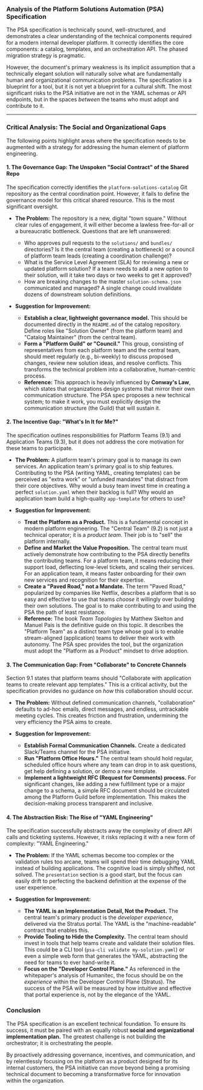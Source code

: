 ### **Analysis of the Platform Solutions Automation (PSA) Specification**

The PSA specification is technically sound, well-structured, and demonstrates a clear understanding of the technical components required for a modern internal developer platform. It correctly identifies the core components: a catalog, templates, and an orchestration API. The phased migration strategy is pragmatic.

However, the document's primary weakness is its implicit assumption that a technically elegant solution will naturally solve what are fundamentally human and organizational communication problems. The specification is a blueprint for a tool, but it is not yet a blueprint for a cultural shift. The most significant risks to the PSA initiative are not in the YAML schemas or API endpoints, but in the spaces *between* the teams who must adopt and contribute to it.

---

### **Critical Analysis: The Social and Organizational Gaps**

The following points highlight areas where the specification needs to be augmented with a strategy for addressing the human element of platform engineering.

#### **1. The Governance Gap: The Unspoken "Social Contract" of the Shared Repo**

The specification correctly identifies the `platform-solutions-catalog` Git repository as the central coordination point. However, it fails to define the governance model for this critical shared resource. This is the most significant oversight.

*   **The Problem:** The repository is a new, digital "town square." Without clear rules of engagement, it will either become a lawless free-for-all or a bureaucratic bottleneck. Questions that are left unanswered:
    *   Who approves pull requests to the `solutions/` and `bundles/` directories? Is it the central team (creating a bottleneck) or a council of platform team leads (creating a coordination challenge)?
    *   What is the Service Level Agreement (SLA) for reviewing a new or updated platform solution? If a team needs to add a new option to their solution, will it take two days or two weeks to get it approved?
    *   How are breaking changes to the master `solution-schema.json` communicated and managed? A single change could invalidate dozens of downstream solution definitions.

*   **Suggestion for Improvement:**
    *   **Establish a clear, lightweight governance model.** This should be documented directly in the `README.md` of the catalog repository. Define roles like "Solution Owner" (from the platform team) and "Catalog Maintainer" (from the central team).
    *   **Form a "Platform Guild" or "Council."** This group, consisting of representatives from each platform team and the central team, should meet regularly (e.g., bi-weekly) to discuss proposed changes, review new solution ideas, and resolve conflicts. This transforms the technical problem into a collaborative, human-centric process.
    *   **Reference:** This approach is heavily influenced by **Conway's Law**, which states that organizations design systems that mirror their own communication structure. The PSA spec proposes a new technical system; to make it work, you must explicitly design the communication structure (the Guild) that will sustain it.

#### **2. The Incentive Gap: "What's In It for Me?"**

The specification outlines responsibilities for Platform Teams (9.1) and Application Teams (9.3), but it does not address the core motivation for these teams to participate.

*   **The Problem:** A platform team's primary goal is to manage its own services. An application team's primary goal is to ship features. Contributing to the PSA (writing YAML, creating templates) can be perceived as "extra work" or "unfunded mandates" that distract from their core objectives. Why would a busy team invest time in creating a perfect `solution.yaml` when their backlog is full? Why would an application team build a high-quality `app-template` for others to use?

*   **Suggestion for Improvement:**
    *   **Treat the Platform as a Product.** This is a fundamental concept in modern platform engineering. The "Central Team" (9.2) is not just a technical operator; it is a *product team*. Their job is to "sell" the platform internally.
    *   **Define and Market the Value Proposition.** The central team must actively demonstrate how contributing to the PSA directly benefits the contributing teams. For a platform team, it means reducing their support load, deflecting low-level tickets, and scaling their services. For an application team, it means faster onboarding for their own new services and recognition for their expertise.
    *   **Create a "Paved Road," not a Mandate.** The term "Paved Road," popularized by companies like Netflix, describes a platform that is so easy and effective to use that teams *choose* it willingly over building their own solutions. The goal is to make contributing to and using the PSA the path of least resistance.
    *   **Reference:** The book *Team Topologies* by Matthew Skelton and Manuel Pais is the definitive guide on this topic. It describes the "Platform Team" as a distinct team type whose goal is to enable stream-aligned (application) teams to deliver their work with autonomy. The PSA spec provides the tool, but the organization must adopt the "Platform as a Product" mindset to drive adoption.

#### **3. The Communication Gap: From "Collaborate" to Concrete Channels**

Section 9.1 states that platform teams should "Collaborate with application teams to create relevant app templates." This is a critical activity, but the specification provides no guidance on *how* this collaboration should occur.

*   **The Problem:** Without defined communication channels, "collaboration" defaults to ad-hoc emails, direct messages, and endless, untrackable meeting cycles. This creates friction and frustration, undermining the very efficiency the PSA aims to create.

*   **Suggestion for Improvement:**
    *   **Establish Formal Communication Channels.** Create a dedicated Slack/Teams channel for the PSA initiative.
    *   **Run "Platform Office Hours."** The central team should hold regular, scheduled office hours where any team can drop in to ask questions, get help defining a solution, or demo a new template.
    *   **Implement a lightweight RFC (Request for Comments) process.** For significant changes, like adding a new fulfillment type or a major change to a schema, a simple RFC document should be circulated among the Platform Guild before implementation. This makes the decision-making process transparent and inclusive.

#### **4. The Abstraction Risk: The Rise of "YAML Engineering"**

The specification successfully abstracts away the complexity of direct API calls and ticketing systems. However, it risks replacing it with a new form of complexity: "YAML Engineering."

*   **The Problem:** If the YAML schemas become too complex or the validation rules too arcane, teams will spend their time debugging YAML instead of building applications. The cognitive load is simply shifted, not solved. The `presentation` section is a good start, but the focus can easily drift to perfecting the backend definition at the expense of the user experience.

*   **Suggestion for Improvement:**
    *   **The YAML is an Implementation Detail, Not the Product.** The central team's primary product is the *developer experience*, delivered via the Stratus portal. The YAML is the "machine-readable" contract that enables this.
    *   **Provide Tooling to Hide the Complexity.** The central team should invest in tools that help teams create and validate their solution files. This could be a CLI tool (`psa-cli validate my-solution.yaml`) or even a simple web form that generates the YAML, abstracting the need for teams to ever hand-write it.
    *   **Focus on the "Developer Control Plane."** As referenced in the whitepaper's analysis of Humanitec, the focus should be on the *experience* within the Developer Control Plane (Stratus). The success of the PSA will be measured by how intuitive and effective that portal experience is, not by the elegance of the YAML.

### **Conclusion**

The PSA specification is an excellent technical foundation. To ensure its success, it must be paired with an equally robust **social and organizational implementation plan.** The greatest challenge is not building the orchestrator; it is orchestrating the people.

By proactively addressing governance, incentives, and communication, and by relentlessly focusing on the platform as a product designed for its internal customers, the PSA initiative can move beyond being a promising technical document to becoming a transformative force for innovation within the organization.
